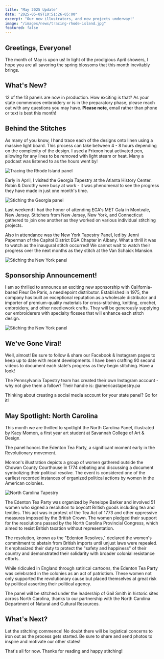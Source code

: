```yaml
---
title: "May 2025 Update"
date: "2025-05-09T10:51:26-05:00"
excerpt: "Our new illustrators, and new projects underway!"
image: "/images/news/tracing-rhode-island.jpg"
featured: false
---
```


## Greetings, Everyone!

The month of May is upon us! In light of the prodigious April showers, I hope you are all savoring the
spring blossoms that this month inevitably brings.

## What's New?

12 of the 13 panels are now in production. How exciting is that? As your state commences embroidery or is in the
preparatory phase, please reach out with any questions you may have. **Please note**, email rather than phone or text is best this month!

## Behind the Stitches

As many of you know, I hand trace each of the designs onto linen using a massive light board. This process can take between 4 - 8 hours depending on the complexity of the design. I used a Frixxon heat activated pen, allowing for any lines to be removed with light steam or heat. Many a podcast was listened to as the hours went by!

![Tracing the Rhode Island panel](/images/news/tracing-rhode-island.jpg)

Early in April, I visited the Georgia Tapestry at the Atlanta History Center. Robin & Dorothy were busy at work - it was
phenomenal to see the progress they have made in just one month's time.

![Stiching the Georgia panel](/images/news/stitiching-georgia-panel.jpg)

Last weekend I had the honor of attending EGA's MET Gala in Montvale, New Jersey. Stitchers from
New Jersey, New York, and Connecticut gathered to join one another as they worked on various individual stitching projects.

Also in attendance was the New York Tapestry Panel, led by Jenni Paperman of the Capitol District EGA Chapter in Albany.
What a thrill it was to watch as the inaugural stitch occurred! We cannot wait to watch their progress over the next months as they stitch at the Van Schaick Mansion.

![Stiching the New York panel](/images/news/stitiching-new-york-panel.jpg)

## Sponsorship Announcement!

I am so thrilled to announce an exciting new sponsorship with California-based Fleur De Paris, a needlepoint distributor. Established in 1975, the company has built an exceptional reputation as a wholesale distributor and importer of premium-quality materials for cross-stitching, knitting, crochet, embroidery, and other needlework crafts. They will be generously supplying our embroiderers with
specialty flosses that will enhance each stitch design.

![Stiching the New York panel](/images/news/fleur-de-paris.jpg)

## We've Gone Viral!

Well, almost! Be sure to follow & share our Facebook & Instagram pages to keep up to date with recent developments. I have been crafting 90 second videos to document each state's progress as they begin stitching. Have a look!

The Pennsylvania Tapestry team has created their own Instagram account - why not give them a follow? Their handle is: @americastapestry.pa

Thinking about creating a social media account for your state panel? Go for it!

## May Spotlight: North Carolina

This month we are thrilled to spotlight the North Carolina Panel, illustrated by Kacy Momon, a first year art student at Savannah
College of Art & Design.

The panel honors the Edenton Tea Party, a significant moment early in the Revolutionary movement.

Momon's illustration depicts a group of women gathered outside the Chowan County Courthouse in 1774 debating and discussing a
document symbolizing their political resolve. The event is considered one of the earliest recorded instances of organized political actions by women in the American colonies.

![North Carolina Tapestry](/images/tapestries/north-carolina/north-carolina-tapestry-main-1024w.webp)

The Edenton Tea Party was organized by Penelope Barker and involved 51 women who signed a resolution to boycott British goods including
tea and textiles. This act was in protest of the Tea Act of 1773 and other oppressive measures imposed by the British Crown. The women
pledged their support for the resolutions passed by the North Carolina Provincial Congress, which aimed to resist British taxation
without representation.

The resolution, known as the "Edenton Resolves," declared the women's commitment to abstain from British imports until unjust
laws were repealed. It emphasized their duty to protect the "safety and happiness" of their country and demonstrated their solidarity
with broader colonial resistance efforts.

While ridiculed in England through satirical cartoons, the Edenton Tea Party was celebrated in the colonies as an act of patriotism. These women not
only supported the revolutionary cause but placed themselves at great risk by political asserting their political agency.

The panel will be stitched under the leadership of Gail Smith in historic sites across North Carolina, thanks to our partnership
with the North Carolina Department of Natural and Cultural Resources.

## What's Next?

Let the stitching commence! No doubt there will be logistical concerns to iron out as the process gets started. Be sure to share
and send photos to inspire and motivate our other states!

That's all for now. Thanks for reading and happy stitching!
